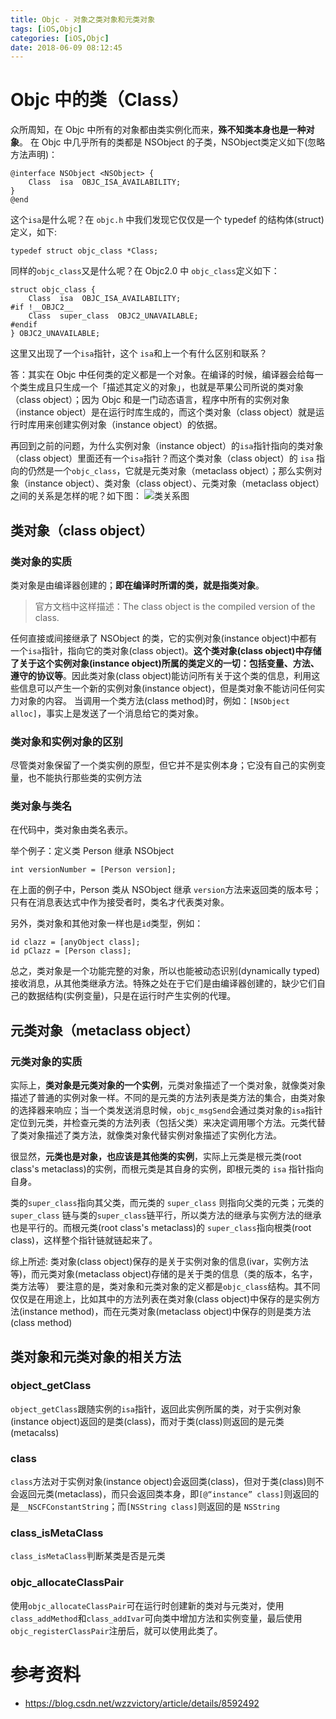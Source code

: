```yaml
---
title: Objc - 对象之类对象和元类对象
tags: [iOS,Objc]
categories: [iOS,Objc]
date: 2018-06-09 08:12:45
---
```

# Objc 中的类（Class）
众所周知，在 Objc 中所有的对象都由类实例化而来，**殊不知类本身也是一种对象**。
在 Objc 中几乎所有的类都是 NSObject 的子类，NSObject类定义如下(忽略方法声明)：
``` Objc
@interface NSObject <NSObject> {
    Class  isa  OBJC_ISA_AVAILABILITY;
}
@end
```
这个`isa`是什么呢？在 `objc.h` 中我们发现它仅仅是一个 typedef 的结构体(struct)定义，如下:
```Objc
typedef struct objc_class *Class;
```
同样的`objc_class`又是什么呢？在 Objc2.0 中 `objc_class`定义如下：
``` Objc
struct objc_class {
    Class  isa  OBJC_ISA_AVAILABILITY;
#if !__OBJC2__
    Class  super_class  OBJC2_UNAVAILABLE;
#endif
} OBJC2_UNAVAILABLE;
```
这里又出现了一个`isa`指针，这个 `isa`和上一个有什么区别和联系？

答：其实在 Objc 中任何类的定义都是一个对象。在编译的时候，编译器会给每一个类生成且只生成一个「描述其定义的对象」，也就是苹果公司所说的类对象（class object）；因为 Objc 和是一门动态语言，程序中所有的实例对象（instance object）是在运行时库生成的，而这个类对象（class object）就是运行时库用来创建实例对象（instance object）的依据。

再回到之前的问题，为什么实例对象（instance object）的`isa`指针指向的类对象（class object）里面还有一个`isa`指针？而这个类对象（class object）的 `isa` 指向的仍然是一个`objc_class`，它就是元类对象（metaclass object）；那么实例对象（instance object）、类对象（class object）、元类对象（metaclass object）之间的关系是怎样的呢？如下图：
![类关系图](/images/objc_class_relationship.png)

## 类对象（class object）
### 类对象的实质
类对象是由编译器创建的；**即在编译时所谓的类，就是指类对象**。
>官方文档中这样描述：The class object is the compiled version of the class.

任何直接或间接继承了 NSObject 的类，它的实例对象(instance object)中都有一个`isa`指针，指向它的类对象(class object)。**这个类对象(class object)中存储了关于这个实例对象(instance object)所属的类定义的一切：包括变量、方法、遵守的协议等**。因此类对象(class object)能访问所有关于这个类的信息，利用这些信息可以产生一个新的实例对象(instance object)，但是类对象不能访问任何实力对象的内容。
当调用一个类方法(class method)时，例如：`[NSObject alloc]`，事实上是发送了一个消息给它的类对象。

### 类对象和实例对象的区别
尽管类对象保留了一个类实例的原型，但它并不是实例本身；它没有自己的实例变量，也不能执行那些类的实例方法

### 类对象与类名
在代码中，类对象由类名表示。

举个例子：定义类 Person 继承 NSObject
``` Objc
int versionNumber = [Person version];
```
在上面的例子中，Person 类从 NSObject 继承 `version`方法来返回类的版本号；只有在消息表达式中作为接受者时，类名才代表类对象。

另外，类对象和其他对象一样也是`id`类型，例如：
``` objc
id clazz = [anyObject class];
id pClazz = [Person class];
```
总之，类对象是一个功能完整的对象，所以也能被动态识别(dynamically typed)接收消息，从其他类继承方法。特殊之处在于它们是由编译器创建的，缺少它们自己的数据结构(实例变量)，只是在运行时产生实例的代理。

## 元类对象（metaclass object）
### 元类对象的实质
实际上，**类对象是元类对象的一个实例**，元类对象描述了一个类对象，就像类对象描述了普通的实例对象一样。不同的是元类的方法列表是类方法的集合，由类对象的选择器来响应；当一个类发送消息时候，`objc_msgSend`会通过类对象的`isa`指针定位到元类，并检查元类的方法列表（包括父类）来决定调用哪个方法。元类代替了类对象描述了类方法，就像类对象代替实例对象描述了实例化方法。

很显然，**元类也是对象，也应该是其他类的实例**，实际上元类是根元类(root class's metaclass)的实例，而根元类是其自身的实例，即根元类的 `isa` 指针指向自身。

类的`super_class`指向其父类，而元类的 `super_class` 则指向父类的元类；元类的 `super_class` 链与类的`super_class`链平行，所以类方法的继承与实例方法的继承也是平行的。而根元类(root class's metaclass)的 `super_class`指向根类(root class)，这样整个指针链就链起来了。

综上所述: 类对象(class object)保存的是关于实例对象的信息(ivar，实例方法等)，而元类对象(metaclass object)存储的是关于类的信息（类的版本，名字，类方法等）
要注意的是，类对象和元类对象的定义都是`objc_class`结构。其不同仅仅是在用途上，比如其中的方法列表在类对象(class object)中保存的是实例方法(instance method)，而在元类对象(metaclass object)中保存的则是类方法(class method)

## 类对象和元类对象的相关方法
### object_getClass
`object_getClass`跟随实例的`isa`指针，返回此实例所属的类，对于实例对象(instance object)返回的是类(class)，而对于类(class)则返回的是元类(metacalss)

### class
`class`方法对于实例对象(instance object)会返回类(class)，但对于类(class)则不会返回元类(metaclass)，而只会返回类本身，即`[@“instance” class]`则返回的是`__NSCFConstantString`；而`[NSString class]`则返回的是 `NSString`

### class_isMetaClass
`class_isMetaClass`判断某类是否是元类

### objc_allocateClassPair
使用`objc_allocateClassPair`可在运行时创建新的类对与元类对，使用`class_addMethod`和`class_addIvar`可向类中增加方法和实例变量，最后使用`objc_registerClassPair`注册后，就可以使用此类了。

# 参考资料
- https://blog.csdn.net/wzzvictory/article/details/8592492
